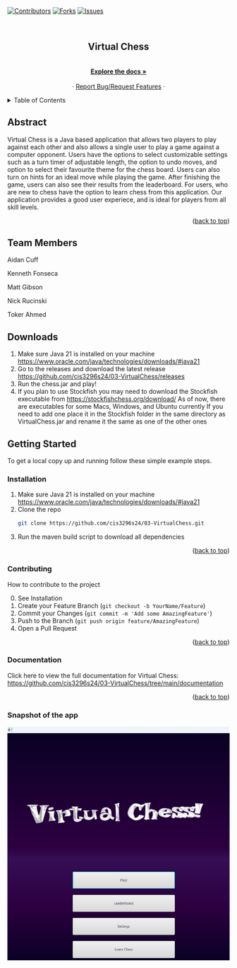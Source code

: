 <a name="readme-top"></a>

[![Contributors][contributors-shield]][contributors-url]
[![Forks][forks-shield]][forks-url]
[![Issues][issues-shield]][issues-url]



<br />
<div align="center">

<h2 align="center">Virtual Chess</h2>

  <p align="center">
    <br />
    <a href="https://github.com/cis3296s24/03-VirtualChess/tree/main/documentation"><strong>Explore the docs »</strong></a>
    <br />
    <br />
    ·
    <a href="https://github.com/cis3296s24/03-VirtualChess/issues">Report Bug/Request Features</a>
    ·
  </p>
</div>



<!-- TABLE OF CONTENTS -->
<details>
  <summary>Table of Contents</summary>
  <ol>
    <li>
      <a href="#abstract">Abstract</a>
    </li>
    <li>
      <a href="#team-members">Team Members</a>
    </li>
    <li>
      <a href="#downloads">Downloads</a>
    </li>
    <li>
      <a href="#getting-started">Getting Started</a>
      <ul>
        <li><a href="#installation">Installation</a></li>
        <li><a href="#contributing">Contributing</a></li>
        <li><a href="#documentation">Documentation</a></li>
      </ul>
    </li>

  </ol>
</details>



<!-- ABOUT THE PROJECT -->
## Abstract
Virtual Chess is a Java based application that allows two players to play against each other and also allows a single user to play a game against a computer opponent. Users have the options to select customizable settings such as a turn timer of adjustable length, the option to undo moves, and option to select their favourite theme for the chess board. Users can also turn on hints for an ideal move while playing the game. After finishing the game, users can also see their results from the leaderboard. For users, who are new to chess have the option to learn chess from this application. Our application provides a good user experiece, and is ideal for players from all skill levels.

<p align="right">(<a href="#readme-top">back to top</a>)</p>

## Team Members

Aidan Cuff

Kenneth Fonseca

Matt Gibson

Nick Rucinski

Toker Ahmed

## Downloads

1. Make sure Java 21 is installed on your machine
   https://www.oracle.com/java/technologies/downloads/#java21
2. Go to the releases and download the latest release
   https://github.com/cis3296s24/03-VirtualChess/releases
3. Run the chess.jar and play!
4. If you plan to use Stockfish you may need to download the Stockfish executable from
   https://stockfishchess.org/download/
   As of now, there are executables for some Macs, Windows, and Ubuntu currently
   If you need to add one place it in the Stockfish folder in the same directory as
   VirtualChess.jar and rename it the same as one of the other ones

<!-- GETTING STARTED -->
## Getting Started

To get a local copy up and running follow these simple example steps.


### Installation

1. Make sure Java 21 is installed on your machine
   https://www.oracle.com/java/technologies/downloads/#java21
2. Clone the repo
   ```sh
   git clone https://github.com/cis3296s24/03-VirtualChess.git
   ```
3. Run the maven build script to download all dependencies

<p align="right">(<a href="#readme-top">back to top</a>)</p>

### Contributing

How to contribute to the project

0. See Installation
1. Create your Feature Branch (`git checkout -b YourName/Feature`)
2. Commit your Changes (`git commit -m 'Add some AmazingFeature'`)
3. Push to the Branch (`git push origin feature/AmazingFeature`)
4. Open a Pull Request

<p align="right">(<a href="#readme-top">back to top</a>)</p>

### Documentation

Click here to view the full documentation for Virtual Chess: https://github.com/cis3296s24/03-VirtualChess/tree/main/documentation

<p align="right">(<a href="#readme-top">back to top</a>)</p>

[contributors-shield]: https://img.shields.io/github/contributors/cis3296s24/03-VirtualChess.svg?style=for-the-badge
[contributors-url]: https://github.com/cis3296s24/03-VirtualChess/graphs/contributors
[forks-shield]: https://img.shields.io/github/forks/cis3296s24/03-VirtualChess.svg?style=for-the-badge
[forks-url]: https://github.com/cis3296s24/03-VirtualChess/network/members
[issues-shield]: https://img.shields.io/github/issues/cis3296s24/03-VirtualChess.svg?style=for-the-badge
[issues-url]: https://github.com/cis3296s24/03-VirtualChess/issues

### Snapshot of the app
![Screenshot](src/main/resources/assets/snapshot/Menu.png)